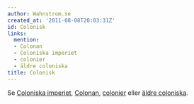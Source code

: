 ```yaml
---
author: Wahnstrom.se
created_at: '2011-08-08T20:03:31Z'
id: Colonisk
links:
  mention:
  - Colonan
  - Coloniska imperiet
  - colonier
  - äldre coloniska
title: Colonisk
---
```


Se [Coloniska imperiet], [Colonan], [colonier] eller [äldre coloniska].

  [Coloniska imperiet]: Coloniska_imperiet
  [Colonan]: Colonan
  [colonier]: colonier
  [äldre coloniska]: äldre_coloniska